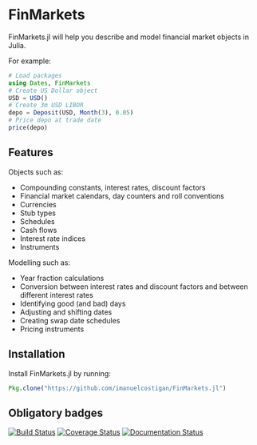 # FinMarkets

FinMarkets.jl will help you describe and model financial market objects in
Julia.

For example:

```julia
# Load packages
using Dates, FinMarkets
# Create US Dollar object
USD = USD()
# Create 3m USD LIBOR
depo = Deposit(USD, Month(3), 0.05)
# Price depo at trade date
price(depo)
```
## Features

Objects such as:

- Compounding constants, interest rates, discount factors
- Financial market calendars, day counters and roll conventions
- Currencies
- Stub types
- Schedules
- Cash flows
- Interest rate indices
- Instruments

Modelling such as:

- Year fraction calculations
- Conversion between interest rates and discount factors and between different interest rates
- Identifying good (and bad) days
- Adjusting and shifting dates
- Creating swap date schedules
- Pricing instruments

## Installation

Install FinMarkets.jl by running:

```julia
Pkg.clone("https://github.com/imanuelcostigan/FinMarkets.jl")
```

## Obligatory badges

[![Build Status](https://travis-ci.org/imanuelcostigan/FinMarkets.jl.png)](https://travis-ci.org/imanuelcostigan/FinMarkets.jl)
[![Coverage Status](https://coveralls.io/repos/imanuelcostigan/FinMarkets.jl/badge.png?branch=release%2F0.1)](https://coveralls.io/r/imanuelcostigan/FinMarkets.jl?branch=release%2F0.1)
[![Documentation Status](https://readthedocs.org/projects/finmarketsjl/badge/?version=master)](https://readthedocs.org/projects/finmarketsjl/?badge=master)
